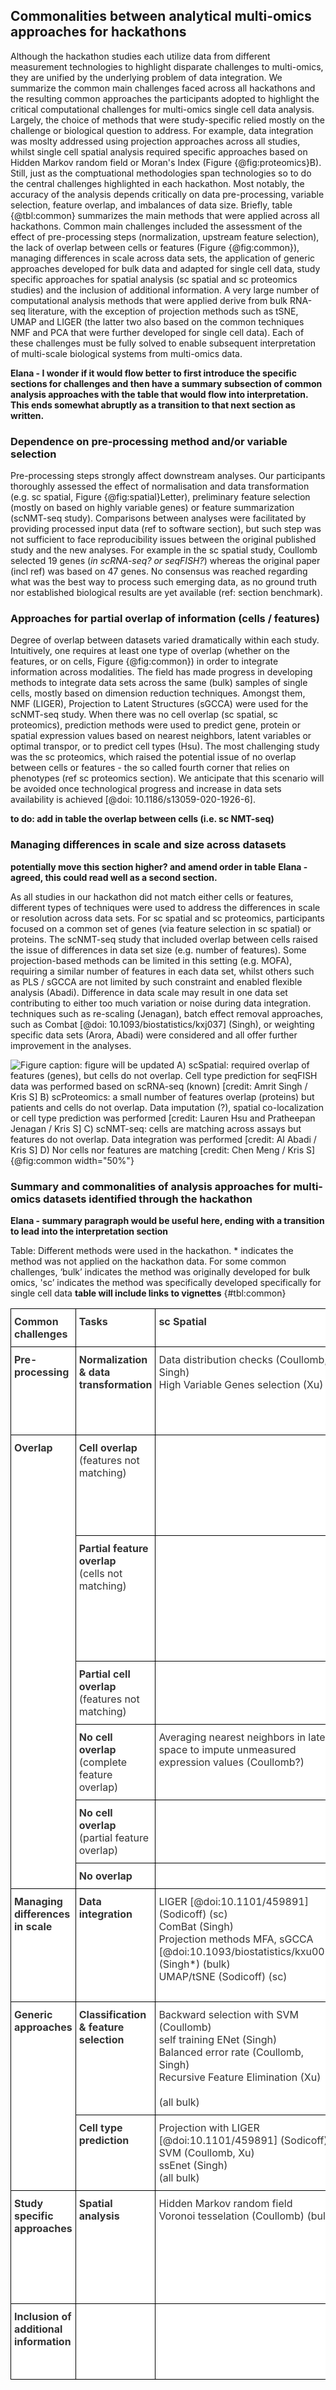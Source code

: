## Commonalities between analytical multi-omics approaches for hackathons

Although the hackathon studies each utilize data from different measurement technologies to highlight disparate challenges to multi-omics, they are unified by the underlying problem of data integration. We summarize the common main challenges faced across all hackathons and the resulting common approaches the participants adopted  to highlight the critical computational challenges for multi-omics single cell data analysis. Largely, the choice of methods that were study-specific relied mostly on the challenge or biological question to address. For example, data integration was moslty addressed using projection approaches across all studies, whilst single cell spatial analysis required specific approaches based on Hidden Markov random field or Moran's Index (Figure {@fig:proteomics}B). Still, just as the comptuational methodologies span technologies so to do the central challenges highlighted in each hackathon. Most notably, the accuracy of the analysis depends critically on data pre-processing, variable selection, feature overlap, and imbalances of data size. Briefly, table {@tbl:common} summarizes the main methods that were applied across all hackathons. Common main challenges included the assessment of the effect of pre-processing steps (normalization, upstream feature selection), the lack of overlap between cells or features (Figure {@fig:common}), managing differences in scale across data sets, the application of generic approaches developed for bulk data and adapted for single cell data, study specific approaches for spatial analysis (sc spatial and sc proteomics studies) and the inclusion of additional information. A very large number of computational analysis methods that were applied derive from bulk RNA-seq literature, with the exception of projection methods such as tSNE, UMAP and LIGER (the latter two also based on the common techniques NMF and PCA that were further developed for single cell data). Each of these challenges must be fully solved to enable subsequent interpretation of multi-scale biological systems from multi-omics data.

<!--
 - **Table** describes method, foundation in the context of previous bulk and single cell literature, and technology dependence
    - Attempts to tweak existing methods and challenges associated in hackathons
    - List methods that are either technology dependent (e.g. spatial) vs universal and how to choose them
-->

**Elana - I wonder if it would flow better to first introduce the specific sections for challenges and then have a summary subsection of common analysis approaches with the table that would flow into interpretation. This ends somewhat abruptly as a transition to that next section as written.**

### Dependence on pre-processing method and/or variable selection
Pre-processing steps strongly affect downstream analyses. Our participants thoroughly assessed the effect of normalisation and data transformation (e.g. sc spatial, Figure {@fig:spatial}Letter), preliminary feature selection (mostly on based on highly variable genes) or feature summarization (scNMT-seq study). Comparisons between analyses were facilitated by providing processed input data (ref to software section), but such step was not sufficient to face reproducibility issues between the original published study and the new analyses. For example in the sc spatial study, Coullomb selected 19 genes (*in scRNA-seq? or seqFISH?*) whereas the original paper (incl ref) was based on 47 genes. No consensus was reached regarding what was the best way to process such emerging data, as no ground truth nor established biological results are yet available (ref: section benchmark).


### Approaches for partial overlap of information (cells / features)
Degree of overlap between datasets varied dramatically within each study. Intuitively, one requires at least one type of overlap (whether on the features, or on cells, Figure {@fig:common}) in order to integrate information across modalities. The field has made progress in developing methods to integrate data sets across the same (bulk) samples of single cells, mostly based on dimension reduction techniques. Amongst them, NMF (LIGER), Projection to Latent Structures (sGCCA) were used for the scNMT-seq study. When there was no cell overlap (sc spatial, sc proteomics), prediction methods were used to predict gene, protein or spatial expression values based on nearest neighbors, latent variables or optimal transpor, or to predict cell types (Hsu). The most challenging study was the sc proteomics, which raised the potential issue of no overlap between cells or features - the so called fourth corner that relies on phenotypes (ref sc proteomics section). We anticipate that this scenario will be avoided once technological progress and increase in data sets availability is achieved [@doi: 10.1186/s13059-020-1926-6].

**to do: add in table the overlap between cells (i.e. sc NMT-seq)**

<!--
- Overlap in each study
  - seqFish: same features but not cells; scProt: same proteins, not cells but similar patients; scNMT-seq: same cells but not features
  - How it was solved (Table)
- Anchoring information across datasets or studies is needed (Figure)
- Incorporation of existing biological knowledge
  - ‘From discovery to detection’ (Meuleman + debrief), time is ripe to include more knowledge in our data driven approaches
- Challenge: Partial cell overlap (but no features matching) and No overlap were not addressed
-->

### Managing differences in scale and size across datasets
**potentially move this section higher? and amend order in table** **Elana - agreed, this could read well as a second section.**

As all studies in our hackathon did not match either cells or features, different types of techniques were used to address the differences in scale or resolution across data sets. For sc spatial and sc proteomics, participants focused on a common set of genes (via feature selection in sc spatial) or proteins. The scNMT-seq study that included overlap between cells raised the issue of differences in data set size (e.g. number of features). Some projection-based methods can be limited in this setting (e.g. MOFA), requiring a similar number of features in each data set, whilst others such as PLS / sGCCA are not limited by such constraint and enabled flexible analysis (Abadi). Difference in data scale may result in one data set contributing to either too much variation or noise during data integration. techniques such as re-scaling (Jenagan), batch effect removal approaches, such as Combat [@doi: 10.1093/biostatistics/kxj037] (Singh), or weighting specific data sets (Arora, Abadi) were considered and all offer further improvement in the analyses.


![Figure caption: **figure will be updated**
A) scSpatial: required overlap of features (genes), but cells do not overlap. Cell type prediction for seqFISH data was performed based on scRNA-seq (known) [credit: Amrit Singh / Kris S]
B) scProteomics: a small number of features overlap (proteins) but patients and cells do not overlap. Data imputation (?), spatial co-localization or cell type prediction was performed   [credit: Lauren Hsu and Pratheepan Jenagan / Kris S]
C) scNMT-seq: cells are matching across assays but features do not overlap. Data integration was performed [credit: Al Abadi / Kris S]
D) Nor cells nor features are matching  [credit: Chen Meng / Kris S]](images/summary_fig_person.png){@fig:common width="50%"}

### Summary and commonalities of analysis approaches for multi-omics datasets identified through the hackathon

**Elana - summary paragraph would be useful here, ending with a transition to lead into the interpretation section**

Table: Different methods were used in the hackathon. * indicates the method was not applied on the hackathon data. For some common challenges, ‘bulk’ indicates the method was originally developed for bulk omics, 'sc’ indicates the method was specifically developed specifically for single cell data **table will include links to vignettes** {#tbl:common}

<style type="text/css">
  .tg {
    border-collapse: collapse;
    border-spacing: 0;
  }
  .tg td {
    border-color: black;
    border-style: solid;
    border-width: 1px;
    overflow: hidden;
    padding: 10px 5px;
    word-break: normal;
    text-align: left;
    vertical-align: top
  }
  .tg th {
    border-color: black;
    border-style: solid;
    border-width: 1px;
    overflow: hidden;
    padding: 10px 5px;
    word-break: normal;
    text-align: left;
    vertical-align: top
  }
  .tg .tg-c8qn {
    background-color: #ffffff;
    color: #333333;
    font-weight: bold;
  }
  .tg .tg-7euo {
    background-color: #ffffff;
    color: #333333;
  }
</style>
<table class="tg">
  <thead>
    <tr>
      <th class="tg-c8qn">Common challenges</th>
      <th class="tg-c8qn">Tasks</th>
      <th class="tg-c8qn">sc Spatial</th>
      <th class="tg-c8qn">sc targeted proteomics</th>
      <th class="tg-c8qn">sc NMT-seq</th>
    </tr>
  </thead>
  <tbody>
    <tr>
      <td class="tg-c8qn">Pre-processing</td>
      <td class="tg-c8qn">Normalization & data transformation</td>
      <td class="tg-7euo">Data distribution checks (Coullomb, Singh)<br>
        High Variable Genes selection (Xu)
      </td>
      <td class="tg-7euo">Variance Stabilization Normalisation [@doi:10.1093/bioinformatics/18.suppl_1.s96] (Meng)<br>
        Arcsinh transformation (Jeganathan).<br>
        Inverse transformation (Jenagan)<br>
        Selection of patients (Jenagan)
      </td>
      <td class="tg-7euo">Summaries of DNA measurements (input data provided in hackathon)<br></td>
    </tr>
    <tr>
      <td class="tg-c8qn" rowspan="6">Overlap</td>
      <td class="tg-c8qn">Cell overlap<br> </span>
        <span style="font-weight:400;font-style:normal;text-decoration:none">(features not matching)</span>
      </td>
      <td class="tg-7euo"></td>
      <td class="tg-7euo"></td>
      <td class="tg-7euo">
        <span style="font-weight:700;font-style:normal;text-decoration:none">Dimension reduction and projection methods:</span><br>
        LIGER [@doi:10.1101/459891] (Welch) (sc)<br>
        sGCCA [@doi:10.1093/biostatistics/kxu001] (Abadi) (bulk)<br>
      </td>
    </tr>
    <tr>
      <td class="tg-c8qn">
        Partial feature overlap <br>
        <span style="font-weight:400;font-style:normal;text-decoration:none">(cells not matching)</span>
      </td>
      <td class="tg-7euo"></td>
      <td class="tg-7euo">
        <span style="font-weight:700;font-style:normal;text-decoration:none">Imputation: </span><br>
        Direct inversion with latent variables (Sankaran)<br>
        Optimal transport to predict protein expression (Lin)<br>
        K Nearest Neighbor averaging (Jenathan*)</span><br>
        <br>
        <span style="font-weight:700;font-style:normal;text-decoration:none">No imputation:</span><br>
        Biological Network Interaction (Foster*)
      </td>
      <td class="tg-7euo"></td>
    </tr>
    <tr>
      <td class="tg-c8qn">Partial cell overlap<br>
        <span style="font-weight:400;font-style:normal;text-decoration:none">(features not matching)</span>
      </td>
      <td class="tg-7euo"></td>
      <td class="tg-7euo">Multi block PCA [@doi:10.18129/B9.bioc.mogsa] (Meng*)</td>
      <td class="tg-7euo"></td>
    </tr>
    <tr>
      <td class="tg-c8qn">No cell overlap<br>
        <span style="font-weight:400;font-style:normal;text-decoration:none"> (complete feature overlap)</span>
      </td>
      <td class="tg-7euo">Averaging nearest neighbors in latent space to impute unmeasured expression values (Coullomb?)</td>
      <td class="tg-7euo">Transfer cell type label with Random Forest (Hsu)</td>
      <td class="tg-7euo">LIGER [@doi:10.1101/459891] (Welch)</td>
    </tr>
    <tr>
      <td class="tg-c8qn">No cell overlap<br>
        <span style="font-weight:400;font-style:normal;text-decoration:none"> (partial feature overlap)</span>
      </td>
      <td class="tg-7euo"></td>
      <td class="tg-7euo">
        Topic modeling to predict cell spatial co-location or spatial expression (Jenathan, partial feature overlap)<br>
      </td>
      <td class="tg-7euo"></td>
    </tr>
    <tr>
      <td class="tg-c8qn">No overlap</td>
      <td class="tg-7euo"></td>
      <td class="tg-7euo">RLQ [@doi:10.1890/13-0196.1] (Chen*)</td>
      <td class="tg-7euo"></td>
    </tr>
    <tr>
      <td class="tg-c8qn">
        Managing differences in scale<br>
      </td>
      <td class="tg-c8qn">
        Data integration
      </td>
      <td class="tg-7euo">
        LIGER [@doi:10.1101/459891] (Sodicoff) (sc)<br>
        ComBat (Singh)<br>
        Projection methods MFA, sGCCA [@doi:10.1093/biostatistics/kxu001] (Singh*) (bulk)<br>
        UMAP/tSNE (Sodicoff) (sc)
      </td>
      <td class="tg-7euo">
        Multi-block PCA [@doi:10.18129/B9.bioc.mogsa]<br>
        Weighting matrices based on their similarities: STATIS, MFA (Chen*)(bulk)<br>
        Scale MIBI-TOF to the range of CyTOF values (Jenagan)
      </td>
      <td class="tg-7euo">
        LIGER [@doi:10.1101/459891] (Welch) (sc)<br>
        Projection method sGCCA [@doi:10.1093/biostatistics/kxu001] (Abadi) (bulk)<br>
        Multi Omics Supervised Integrative Clustering with weights (Arora) (bulk)
      </td>
    </tr>
    <tr>
      <td class="tg-c8qn" rowspan="2">
        Generic approaches
      </td>
      <td class="tg-c8qn">
        Classification &amp; feature selection
      </td>
      <td class="tg-7euo">
        Backward selection with SVM (Coullomb)<br>
        self training ENet (Singh)<br>
        Balanced error rate (Coullomb, Singh)<br>
        Recursive Feature Elimination (Xu)<br>
        <br>
        (all bulk)</span>
      </td>
      <td class="tg-7euo"></td>
      <td class="tg-7euo">
        Multi Omics Supervised Integrative Clustering (Arora) (bulk)<br>
        Lasso penalization in regression-type models (bulk)
      </td>
    </tr>
    <tr>
      <td class="tg-c8qn">Cell type prediction</td>
      <td class="tg-7euo">Projection with LIGER [@doi:10.1101/459891] (Sodicoff)<br>
        SVM (Coullomb, Xu)<br>
        ssEnet (Singh)<br>
        (all bulk)
      </td>
      <td class="tg-7euo"></td>
      <td class="tg-7euo"></td>
    </tr>
    <tr>
      <td class="tg-c8qn">Study specific approaches</td>
      <td class="tg-c8qn">Spatial analysis</td>
      <td class="tg-7euo">Hidden Markov random field<br>
        Voronoi tesselation (Coullomb) (bulk)
      </td>
      <td class="tg-7euo">Spatial autocorrelation with Moran's Index (Hsu, Lin)<br>
        <br>
        Selection of spatial discriminative features:<br>
        Moran's Index, NN correlation, Cell type, interaction composition, L function (Lin)<br>
        <br>
        (all bulk?)</span>
      </td>
      <td class="tg-7euo"></td>
    </tr>
    <tr>
      <td class="tg-c8qn">Inclusion of additional information</td>
      <td class="tg-7euo"></td>
      <td class="tg-7euo"></td>
      <td class="tg-7euo">Survival prediction: Cox regression based on spatial features (Lin)</span></td>
      <td class="tg-7euo">Include annotated hypersensitive sites index to anchor new/unseen data from DNase-seq, (sc)ATAC-seq, scNMT-seq, for <em>de novo</em> peak calling (Meuleman*) (bulk)
      </td>
    </tr>
  </tbody>
</table>
